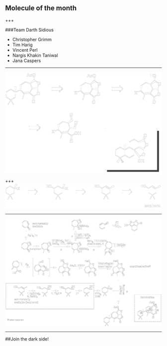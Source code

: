 ## Molecule of the month

+++

###Team Darth Sidious
* Christopher Grimm
* Tim Harig
* Vincent Perl
* Nargis Khakin Taniwal
* Jana Caspers

---
![Retrosynthesis](presentations/Darwinolide_retrosynthesis.png)

+++
![Retrosynthesis Isophorol](presentations/Darwinolide_retrosynthesis_isophorol.png)


---
![Synthesis](presentations/Darwinolide_black.png)

--- 

##Join the dark side!



